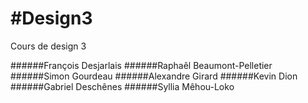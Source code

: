 #Design3
=======

Cours de design 3

######François Desjarlais
######Raphaêl Beaumont-Pelletier
######Simon Gourdeau
######Alexandre Girard
######Kevin Dion
######Gabriel Deschênes
######Syllia Mêhou-Loko

